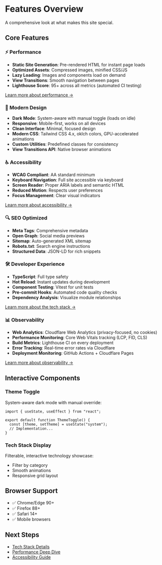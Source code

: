 # Features Overview

A comprehensive look at what makes this site special.

## Core Features

### ⚡ Performance

- **Static Site Generation**: Pre-rendered HTML for instant page loads
- **Optimized Assets**: Compressed images, minified CSS/JS
- **Lazy Loading**: Images and components load on demand
- **View Transitions**: Smooth navigation between pages
- **Lighthouse Score**: 95+ across all metrics (automated CI testing)

[Learn more about performance →](performance.md)

### 🎨 Modern Design

- **Dark Mode**: System-aware with manual toggle (loads on idle)
- **Responsive**: Mobile-first, works on all devices
- **Clean Interface**: Minimal, focused design
- **Modern CSS**: Tailwind CSS 4.x, oklch colors, GPU-accelerated animations
- **Custom Utilities**: Predefined classes for consistency
- **View Transitions API**: Native browser animations

### ♿ Accessibility

- **WCAG Compliant**: AA standard minimum
- **Keyboard Navigation**: Full site accessible via keyboard
- **Screen Reader**: Proper ARIA labels and semantic HTML
- **Reduced Motion**: Respects user preferences
- **Focus Management**: Clear visual indicators

[Learn more about accessibility →](accessibility.md)

### 🔍 SEO Optimized

- **Meta Tags**: Comprehensive metadata
- **Open Graph**: Social media previews
- **Sitemap**: Auto-generated XML sitemap
- **Robots.txt**: Search engine instructions
- **Structured Data**: JSON-LD for rich snippets

### 🛠️ Developer Experience

- **TypeScript**: Full type safety
- **Hot Reload**: Instant updates during development
- **Component Testing**: Vitest for unit tests
- **Pre-commit Hooks**: Automated code quality checks
- **Dependency Analysis**: Visualize module relationships

[Learn more about the tech stack →](tech-stack.md)

### 📊 Observability

- **Web Analytics**: Cloudflare Web Analytics (privacy-focused, no cookies)
- **Performance Monitoring**: Core Web Vitals tracking (LCP, FID, CLS)
- **Build Metrics**: Lighthouse CI on every deployment
- **Error Tracking**: Real-time error rates via Cloudflare
- **Deployment Monitoring**: GitHub Actions + Cloudflare Pages

[Learn more about observability →](observability.md)

## Interactive Components

### Theme Toggle

System-aware dark mode with manual override:

```tsx
import { useState, useEffect } from "react";

export default function ThemeToggle() {
  const [theme, setTheme] = useState("system");
  // Implementation...
}
```

### Tech Stack Display

Filterable, interactive technology showcase:

- Filter by category
- Smooth animations
- Responsive grid layout

## Browser Support

- ✅ Chrome/Edge 90+
- ✅ Firefox 88+
- ✅ Safari 14+
- ✅ Mobile browsers

## Next Steps

- [Tech Stack Details](tech-stack.md)
- [Performance Deep Dive](performance.md)
- [Accessibility Guide](accessibility.md)
